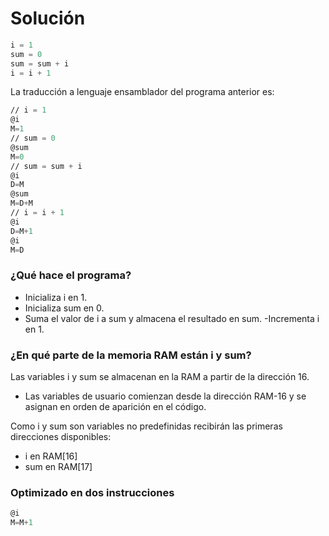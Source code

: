 # Solución

```asm
i = 1
sum = 0
sum = sum + i
i = i + 1
```
La traducción a lenguaje ensamblador del programa anterior es:

```asm
// i = 1
@i
M=1
// sum = 0
@sum
M=0
// sum = sum + i
@i
D=M
@sum
M=D+M
// i = i + 1
@i
D=M+1
@i
M=D
```

### ¿Qué hace el programa?

- Inicializa i en 1.
- Inicializa sum en 0.
- Suma el valor de i a sum y almacena el resultado en sum.
-Incrementa i en 1.

### ¿En qué parte de la memoria RAM están i y sum?

Las variables i y sum se almacenan en la RAM a partir de la dirección 16.

- Las variables de usuario comienzan desde la dirección RAM-16 y se asignan en orden de aparición en el código.

Como i y sum son variables no predefinidas recibirán las primeras direcciones disponibles:
- i en RAM[16]
- sum en RAM[17]

### Optimizado en dos instrucciones

```asm
@i
M=M+1
```